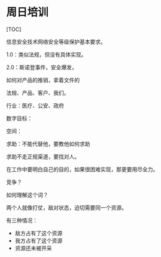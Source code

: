 周日培训
========

[TOC]

信息安全技术网络安全等级保护基本要求。



1.0：类似法规，但没有具体实现。

2.0：斯诺登事件，安全爆发，

如何对产品的推销，拿着文件的

法规、产品、客户、我们。



行业：医疗、公安、政府

数字目标：

空间：

求助：不能代替他，要教他如何求助

求助不走正规渠道，要找对人。





在工作中要明白自己的目的，如果很困难实现，那更要用尽全力。



竞争？

如何理解这个词？

两个人就像打仗，敌对状态，迫切需要同一个资源。

有三种情况：

- 敌方占有了这个资源
- 我方占有了这个资源
- 资源还未被开采





























































